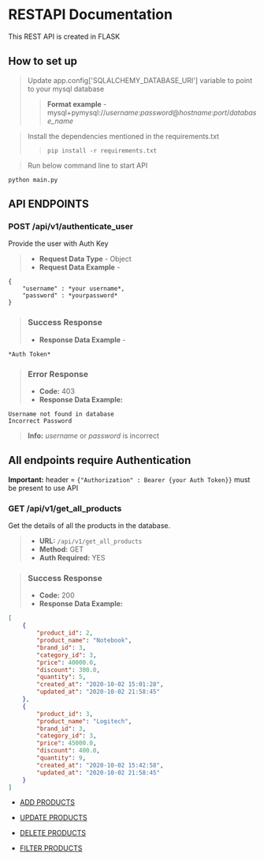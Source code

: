 # RESTAPI Documentation

This REST API is created in FLASK  

## How to set up

> Update app.config['SQLALCHEMY_DATABASE_URI'] variable to point to your mysql database
 >> **Format example** - mysql+pymysql://*username*:*password*@*hostname*:*port*/*database_name*

> Install the dependencies mentioned in the requirements.txt
 >> `pip install -r requirements.txt`

> Run below command line to start API
```
python main.py
```

## API ENDPOINTS

### POST /api/v1/authenticate_user  

Provide the user with Auth Key

> - **Request Data Type** - Object
> - **Request Data Example** - 
```
{
    "username" : *your username*, 
    "password" : *yourpassword*
}
```
> ### Success Response
> - **Response Data Example** - 
```
*Auth Token* 
```
> ### Error Response
> - **Code:** 403
> - **Response Data Example:**
```
Username not found in database
Incorrect Password
```
> **Info:** *username* or *password* is incorrect

## All endpoints require Authentication  

**Important:** header = `{"Authorization" : Bearer {your Auth Token}}` must be present to use API

### GET /api/v1/get_all_products  

Get the details of all the products in the database.

> - **URL:** `/api/v1/get_all_products`
> - **Method:** GET
> - **Auth Required:** YES

> ### Success Response
> - **Code:** 200
> - **Response Data Example:**
```json
[
    {
        "product_id": 2, 
        "product_name": "Notebook", 
        "brand_id": 3, 
        "category_id": 3, 
        "price": 40000.0, 
        "discount": 300.0,
        "quantity": 5, 
        "created_at": "2020-10-02 15:01:28", 
        "updated_at": "2020-10-02 21:58:45"
    }, 
    {
        "product_id": 3,
        "product_name": "Logitech",
        "brand_id": 3,
        "category_id": 3,
        "price": 45000.0,
        "discount": 400.0,
        "quantity": 9,
        "created_at": "2020-10-02 15:42:58",
        "updated_at": "2020-10-02 21:58:45"
    }
]
```

- [ADD PRODUCTS](md/AddMD.md)  

- [UPDATE PRODUCTS](md/UpdateMD.md)  

- [DELETE PRODUCTS](md/DeleteMD.md)  

- [FILTER PRODUCTS](md/FilterMD.md)  




